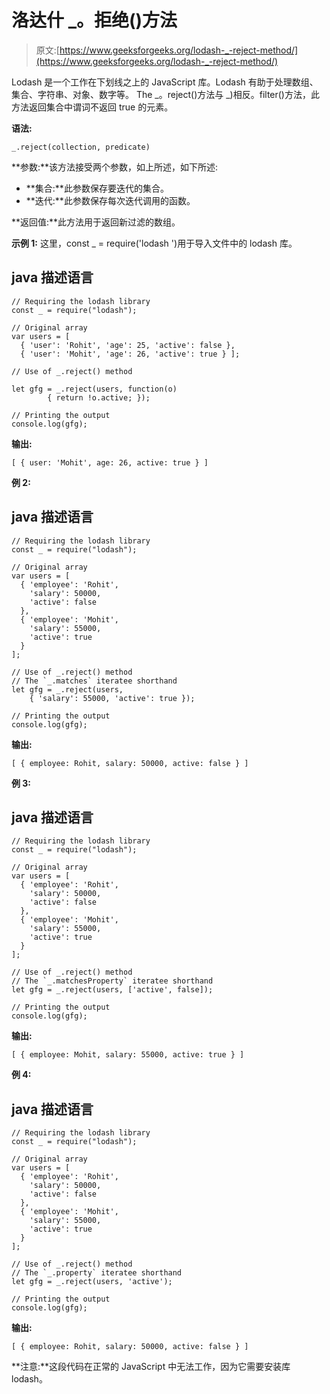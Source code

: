 # 洛达什 _。拒绝()方法

> 原文:[https://www.geeksforgeeks.org/lodash-_-reject-method/](https://www.geeksforgeeks.org/lodash-_-reject-method/)

Lodash 是一个工作在下划线之上的 JavaScript 库。Lodash 有助于处理数组、集合、字符串、对象、数字等。
The _。reject()方法与 _)相反。filter()方法，此方法返回集合中谓词不返回 true 的元素。

**语法:**

```
_.reject(collection, predicate)
```

**参数:**该方法接受两个参数，如上所述，如下所述:

*   **集合:**此参数保存要迭代的集合。
*   **迭代:**此参数保存每次迭代调用的函数。

**返回值:**此方法用于返回新过滤的数组。

**示例 1:** 这里，const _ = require('lodash ')用于导入文件中的 lodash 库。

## java 描述语言

```
// Requiring the lodash library 
const _ = require("lodash"); 

// Original array 
var users = [
  { 'user': 'Rohit', 'age': 25, 'active': false },
  { 'user': 'Mohit', 'age': 26, 'active': true } ];

// Use of _.reject() method

let gfg = _.reject(users, function(o) 
        { return !o.active; });

// Printing the output 
console.log(gfg);
```

**输出:**

```
[ { user: 'Mohit', age: 26, active: true } ]

```

**例 2:**

## java 描述语言

```
// Requiring the lodash library 
const _ = require("lodash"); 

// Original array 
var users = [
  { 'employee': 'Rohit', 
    'salary': 50000, 
    'active': false 
  },
  { 'employee': 'Mohit', 
    'salary': 55000, 
    'active': true 
  } 
];

// Use of _.reject() method
// The `_.matches` iteratee shorthand
let gfg = _.reject(users, 
    { 'salary': 55000, 'active': true });

// Printing the output 
console.log(gfg);
```

**输出:**

```
[ { employee: Rohit, salary: 50000, active: false } ]

```

**例 3:**

## java 描述语言

```
// Requiring the lodash library 
const _ = require("lodash"); 

// Original array 
var users = [
  { 'employee': 'Rohit', 
    'salary': 50000, 
    'active': false 
  },
  { 'employee': 'Mohit', 
    'salary': 55000, 
    'active': true 
  } 
];

// Use of _.reject() method
// The `_.matchesProperty` iteratee shorthand
let gfg = _.reject(users, ['active', false]);

// Printing the output 
console.log(gfg);
```

**输出:**

```
[ { employee: Mohit, salary: 55000, active: true } ]

```

**例 4:**

## java 描述语言

```
// Requiring the lodash library 
const _ = require("lodash"); 

// Original array 
var users = [
  { 'employee': 'Rohit', 
    'salary': 50000, 
    'active': false 
  },
  { 'employee': 'Mohit', 
    'salary': 55000, 
    'active': true 
  } 
];

// Use of _.reject() method
// The `_.property` iteratee shorthand
let gfg = _.reject(users, 'active');

// Printing the output 
console.log(gfg);
```

**输出:**

```
[ { employee: Rohit, salary: 50000, active: false } ]

```

**注意:**这段代码在正常的 JavaScript 中无法工作，因为它需要安装库 lodash。